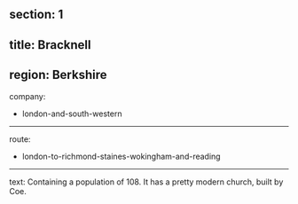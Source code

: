 section: 1
----
title: Bracknell
----
region: Berkshire
----
company:
- london-and-south-western
----
route:
- london-to-richmond-staines-wokingham-and-reading
----
text: Containing a population of 108. It has a pretty modern church, built by Coe.
